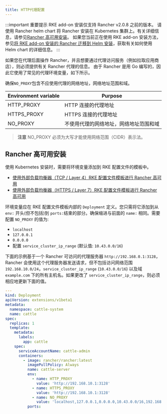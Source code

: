 ```yaml
---
title: HTTP代理配置
---
```


:::important 重要提示
RKE add-on 安装仅支持 Rancher v2.0.8 之前的版本。
请使用 Rancher helm chart 将 Rancher 安装在 Kubernetes 集群上。有关详细信息，请参见[Rancher 高可用安装](/docs/installation/k8s-install/_index)。
如果您当前正在使用 RKE add-on 安装方法，参见[将 RKE add-on 安装的 Rancher 迁移到 Helm 安装](/docs/upgrades/upgrades/migrating-from-rke-add-on/_index)，获取有关如何使用 Helm chart 的详细信息。
:::

如果您在代理后面操作 Rancher，并且想要通过代理访问服务（例如拉取应用商店），则必须提供有关 Rancher 代理的信息。 由于 Rancher 是用 Go 编写的，因此它使用了常见的代理环境变量，如下所示。

确保`NO_PROXY`包含不应使用代理的网络地址，网络地址范围和域。

| Environment variable | Purpose                                |
| -------------------- | -------------------------------------- |
| HTTP_PROXY           | HTTP 连接的代理地址                    |
| HTTPS_PROXY          | HTTPS 连接的代理地址                   |
| NO_PROXY             | 不使用代理的网络地址，网络地址范围和域 |

> **注意** NO_PROXY 必须为大写才能使用网络范围（CIDR）表示法。

## Rancher 高可用安装

使用 Kubernetes 安装时，需要将环境变量添加到 RKE 配置文件的模板中。

- [使用外部负载均衡器（TCP / Layer 4）RKE 配置文件模板进行 Rancher 高可用](/docs/installation/options/rke-add-on/layer-4-lb/_index)
- [使用外部负载均衡器（HTTPS / Layer 7）RKE 配置文件模板进行 Rancher 高可用](/docs/installation/options/rke-add-on/layer-7-lb/_index)

环境变量应在 RKE 配置文件模板内部的 `Deployment` 定义。您只需将它添加到从 `env:` 开头(但不包括)到 `ports:`结束的部分。确保缩进与前面的 `name:` 相同。需要配置 `NO_PROXY` 的值为:

- `localhost`
- `127.0.0.1`
- `0.0.0.0`
- 配置 `service_cluster_ip_range` (默认值: `10.43.0.0/16`)

下面的示例基于一个 Rancher 可访问的代理服务器 `http://192.168.0.1:3128`，Rancher 会使用这个代理服务器发送请求，但不包括访问网络范围 `192.168.10.0/24`，`service_cluster_ip_range` (`10.43.0.0/16`) 以及域 `example.com` 下的所有主机名。如果更改了 `service_cluster_ip_range`，则必须相应地更新下面的值。

```yaml
---
kind: Deployment
apiVersion: extensions/v1beta1
metadata:
  namespace: cattle-system
  name: cattle
spec:
  replicas: 1
  template:
    metadata:
      labels:
        app: cattle
    spec:
      serviceAccountName: cattle-admin
      containers:
        - image: rancher/rancher:latest
          imagePullPolicy: Always
          name: cattle-server
          env:
            - name: HTTP_PROXY
              value: 'http://192.168.10.1:3128'
            - name: HTTPS_PROXY
              value: 'http://192.168.10.1:3128'
            - name: NO_PROXY
              value: 'localhost,127.0.0.1,0.0.0.0,10.43.0.0/16,192.168.10.0/24,example.com'
          ports:
```
